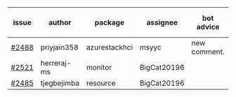 | issue | author | package | assignee | bot advice | created date of issue | target release date | date from target |
| ------ | ------ | ------ | ------ | ------ | ------ | ------ | :-----: |
| [#2488](https://github.com/Azure/sdk-release-request/issues/2488) | priyjain358 | azurestackhci | msyyc | new comment.  <br> | 02-25 | 04-07 |   |
| [#2521](https://github.com/Azure/sdk-release-request/issues/2521) | herreraj-ms | monitor | BigCat20196 |   | 03-09 | 03-14 |   |
| [#2485](https://github.com/Azure/sdk-release-request/issues/2485) | tjegbejimba | resource | BigCat20196 |   | 02-24 | 03-01 |   |
